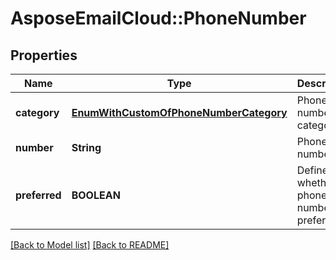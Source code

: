 # AsposeEmailCloud::PhoneNumber
## Properties
Name | Type | Description | Notes
------------ | ------------- | ------------- | -------------
**category** | [**EnumWithCustomOfPhoneNumberCategory**](EnumWithCustomOfPhoneNumberCategory.md) | Phone number category.              | [optional] 
**number** | **String** | Phone number.              | [optional] 
**preferred** | **BOOLEAN** | Defines whether phone number is preferred.              | 



[[Back to Model list]](Models.md) [[Back to README]](README.md)


